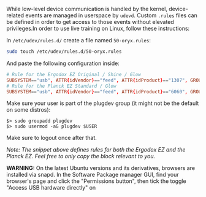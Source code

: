 While low-level device communication is handled by the kernel, device-related events are managed in userspace by `udevd`. Custom `.rules` files can be defined in order to get access to those events without elevated privileges.In order to use live training on Linux, follow these instructions: 

In `/etc/udev/rules.d/` create a file named `50-oryx.rules`:
```bash
sudo touch /etc/udev/rules.d/50-oryx.rules
```

And paste the following configuration inside:

```conf
# Rule for the Ergodox EZ Original / Shine / Glow
SUBSYSTEM=="usb", ATTR{idVendor}=="feed", ATTR{idProduct}=="1307", GROUP="plugdev"
# Rule for the Planck EZ Standard / Glow
SUBSYSTEM=="usb", ATTR{idVendor}=="feed", ATTR{idProduct}=="6060", GROUP="plugdev"
```
Make sure your user is part of the plugdev group (it might not be the default on some distros):

```
$> sudo groupadd plugdev
$> sudo usermod -aG plugdev $USER
```
Make sure to logout once after that.

_Note: The snippet above defines rules for both the Ergodox EZ and the Planck EZ. Feel free to only copy the block relevant to you._

**WARNING:** On the latest Ubuntu versions and its derivatives, browsers are installed via snapd. In the Software Package manager GUI, find your browser's page and click the "Permissions button", then tick the toggle "Access USB hardware directly" on